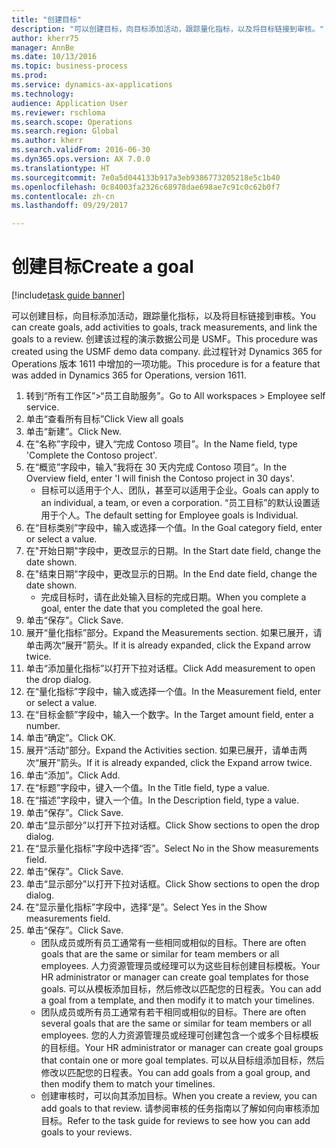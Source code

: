 ```yaml
--- 
title: "创建目标"
description: "可以创建目标，向目标添加活动，跟踪量化指标，以及将目标链接到审核。"
author: kherr75
manager: AnnBe
ms.date: 10/13/2016
ms.topic: business-process
ms.prod: 
ms.service: dynamics-ax-applications
ms.technology: 
audience: Application User
ms.reviewer: rschloma
ms.search.scope: Operations
ms.search.region: Global
ms.author: kherr
ms.search.validFrom: 2016-06-30
ms.dyn365.ops.version: AX 7.0.0
ms.translationtype: HT
ms.sourcegitcommit: 7e0a5d044133b917a3eb9386773205218e5c1b40
ms.openlocfilehash: 0c84003fa2326c68978dae698ae7c91c0c62b0f7
ms.contentlocale: zh-cn
ms.lasthandoff: 09/29/2017

---
```

# <a name="create-a-goal"></a><span data-ttu-id="9b8d0-103">创建目标</span><span class="sxs-lookup"><span data-stu-id="9b8d0-103">Create a goal</span></span>

[!include[task guide banner](../../includes/task-guide-banner.md)]

<span data-ttu-id="9b8d0-104">可以创建目标，向目标添加活动，跟踪量化指标，以及将目标链接到审核。</span><span class="sxs-lookup"><span data-stu-id="9b8d0-104">You can create goals, add activities to goals, track measurements, and link the goals to a review.</span></span> <span data-ttu-id="9b8d0-105">创建该过程的演示数据公司是 USMF。</span><span class="sxs-lookup"><span data-stu-id="9b8d0-105">This procedure was created using the USMF demo data company.</span></span> <span data-ttu-id="9b8d0-106">此过程针对 Dynamics 365 for Operations 版本 1611 中增加的一项功能。</span><span class="sxs-lookup"><span data-stu-id="9b8d0-106">This procedure is for a feature that was added in Dynamics 365 for Operations, version 1611.</span></span>

1. <span data-ttu-id="9b8d0-107">转到“所有工作区”>“员工自助服务”。</span><span class="sxs-lookup"><span data-stu-id="9b8d0-107">Go to All workspaces > Employee self service.</span></span>
2. <span data-ttu-id="9b8d0-108">单击“查看所有目标”</span><span class="sxs-lookup"><span data-stu-id="9b8d0-108">Click View all goals</span></span>
3. <span data-ttu-id="9b8d0-109">单击“新建”。</span><span class="sxs-lookup"><span data-stu-id="9b8d0-109">Click New.</span></span>
4. <span data-ttu-id="9b8d0-110">在“名称”字段中，键入“完成 Contoso 项目”。</span><span class="sxs-lookup"><span data-stu-id="9b8d0-110">In the Name field, type 'Complete the Contoso project'.</span></span>
5. <span data-ttu-id="9b8d0-111">在“概览”字段中，输入”我将在 30 天内完成 Contoso 项目“。</span><span class="sxs-lookup"><span data-stu-id="9b8d0-111">In the Overview field, enter 'I will finish the Contoso project in 30 days'.</span></span>
    * <span data-ttu-id="9b8d0-112">目标可以适用于个人、团队，甚至可以适用于企业。</span><span class="sxs-lookup"><span data-stu-id="9b8d0-112">Goals can apply to an individual, a team, or even a corporation.</span></span> <span data-ttu-id="9b8d0-113">“员工目标”的默认设置适用于个人。</span><span class="sxs-lookup"><span data-stu-id="9b8d0-113">The default setting for Employee goals is Individual.</span></span>  
6. <span data-ttu-id="9b8d0-114">在“目标类别”字段中，输入或选择一个值。</span><span class="sxs-lookup"><span data-stu-id="9b8d0-114">In the Goal category field, enter or select a value.</span></span>
7. <span data-ttu-id="9b8d0-115">在"开始日期"字段中，更改显示的日期。</span><span class="sxs-lookup"><span data-stu-id="9b8d0-115">In the Start date field, change the date shown.</span></span>
8. <span data-ttu-id="9b8d0-116">在"结束日期"字段中，更改显示的日期。</span><span class="sxs-lookup"><span data-stu-id="9b8d0-116">In the End date field, change the date shown.</span></span>
    * <span data-ttu-id="9b8d0-117">完成目标时，请在此处输入目标的完成日期。</span><span class="sxs-lookup"><span data-stu-id="9b8d0-117">When you complete a goal, enter the date that you completed the goal here.</span></span>  
9. <span data-ttu-id="9b8d0-118">单击“保存”。</span><span class="sxs-lookup"><span data-stu-id="9b8d0-118">Click Save.</span></span>
10. <span data-ttu-id="9b8d0-119">展开“量化指标”部分。</span><span class="sxs-lookup"><span data-stu-id="9b8d0-119">Expand the Measurements section.</span></span> <span data-ttu-id="9b8d0-120">如果已展开，请单击两次“展开”箭头。</span><span class="sxs-lookup"><span data-stu-id="9b8d0-120">If it is already expanded, click the Expand arrow twice.</span></span>
11. <span data-ttu-id="9b8d0-121">单击“添加量化指标”以打开下拉对话框。</span><span class="sxs-lookup"><span data-stu-id="9b8d0-121">Click Add measurement to open the drop dialog.</span></span>
12. <span data-ttu-id="9b8d0-122">在“量化指标”字段中，输入或选择一个值。</span><span class="sxs-lookup"><span data-stu-id="9b8d0-122">In the Measurement field, enter or select a value.</span></span>
13. <span data-ttu-id="9b8d0-123">在“目标金额”字段中，输入一个数字。</span><span class="sxs-lookup"><span data-stu-id="9b8d0-123">In the Target amount field, enter a number.</span></span>
14. <span data-ttu-id="9b8d0-124">单击“确定”。</span><span class="sxs-lookup"><span data-stu-id="9b8d0-124">Click OK.</span></span>
15. <span data-ttu-id="9b8d0-125">展开“活动”部分。</span><span class="sxs-lookup"><span data-stu-id="9b8d0-125">Expand the Activities section.</span></span> <span data-ttu-id="9b8d0-126">如果已展开，请单击两次“展开”箭头。</span><span class="sxs-lookup"><span data-stu-id="9b8d0-126">If it is already expanded, click the Expand arrow twice.</span></span>
16. <span data-ttu-id="9b8d0-127">单击“添加”。</span><span class="sxs-lookup"><span data-stu-id="9b8d0-127">Click Add.</span></span>
17. <span data-ttu-id="9b8d0-128">在“标题”字段中，键入一个值。</span><span class="sxs-lookup"><span data-stu-id="9b8d0-128">In the Title field, type a value.</span></span>
18. <span data-ttu-id="9b8d0-129">在“描述”字段中，键入一个值。</span><span class="sxs-lookup"><span data-stu-id="9b8d0-129">In the Description field, type a value.</span></span>
19. <span data-ttu-id="9b8d0-130">单击“保存”。</span><span class="sxs-lookup"><span data-stu-id="9b8d0-130">Click Save.</span></span>
20. <span data-ttu-id="9b8d0-131">单击“显示部分”以打开下拉对话框。</span><span class="sxs-lookup"><span data-stu-id="9b8d0-131">Click Show sections to open the drop dialog.</span></span>
21. <span data-ttu-id="9b8d0-132">在“显示量化指标”字段中选择“否”。</span><span class="sxs-lookup"><span data-stu-id="9b8d0-132">Select No in the Show measurements field.</span></span>
22. <span data-ttu-id="9b8d0-133">单击“保存”。</span><span class="sxs-lookup"><span data-stu-id="9b8d0-133">Click Save.</span></span>
23. <span data-ttu-id="9b8d0-134">单击“显示部分”以打开下拉对话框。</span><span class="sxs-lookup"><span data-stu-id="9b8d0-134">Click Show sections to open the drop dialog.</span></span>
24. <span data-ttu-id="9b8d0-135">在“显示量化指标”字段中，选择“是”。</span><span class="sxs-lookup"><span data-stu-id="9b8d0-135">Select Yes in the Show measurements field.</span></span>
25. <span data-ttu-id="9b8d0-136">单击“保存”。</span><span class="sxs-lookup"><span data-stu-id="9b8d0-136">Click Save.</span></span>
    * <span data-ttu-id="9b8d0-137">团队成员或所有员工通常有一些相同或相似的目标。</span><span class="sxs-lookup"><span data-stu-id="9b8d0-137">There are often goals that are the same or similar for team members or all employees.</span></span>     <span data-ttu-id="9b8d0-138">人力资源管理员或经理可以为这些目标创建目标模板。</span><span class="sxs-lookup"><span data-stu-id="9b8d0-138">Your HR administrator or manager can create goal templates for those goals.</span></span> <span data-ttu-id="9b8d0-139">可以从模板添加目标，然后修改以匹配您的日程表。</span><span class="sxs-lookup"><span data-stu-id="9b8d0-139">You can add a goal from a template, and then modify it to match your timelines.</span></span>  
    * <span data-ttu-id="9b8d0-140">团队成员或所有员工通常有若干相同或相似的目标。</span><span class="sxs-lookup"><span data-stu-id="9b8d0-140">There are often several goals that are the same or similar for team members or all employees.</span></span>     <span data-ttu-id="9b8d0-141">您的人力资源管理员或经理可创建包含一个或多个目标模板的目标组。</span><span class="sxs-lookup"><span data-stu-id="9b8d0-141">Your HR administrator or manager can create goal groups that contain one or more goal templates.</span></span> <span data-ttu-id="9b8d0-142">可以从目标组添加目标，然后修改以匹配您的日程表。</span><span class="sxs-lookup"><span data-stu-id="9b8d0-142">You can add goals from a goal group, and then modify them to match your timelines.</span></span>  
    * <span data-ttu-id="9b8d0-143">创建审核时，可以向其添加目标。</span><span class="sxs-lookup"><span data-stu-id="9b8d0-143">When you create a review, you can add goals to that review.</span></span> <span data-ttu-id="9b8d0-144">请参阅审核的任务指南以了解如何向审核添加目标。</span><span class="sxs-lookup"><span data-stu-id="9b8d0-144">Refer to the task guide for reviews to see how you can add goals to your reviews.</span></span>  


